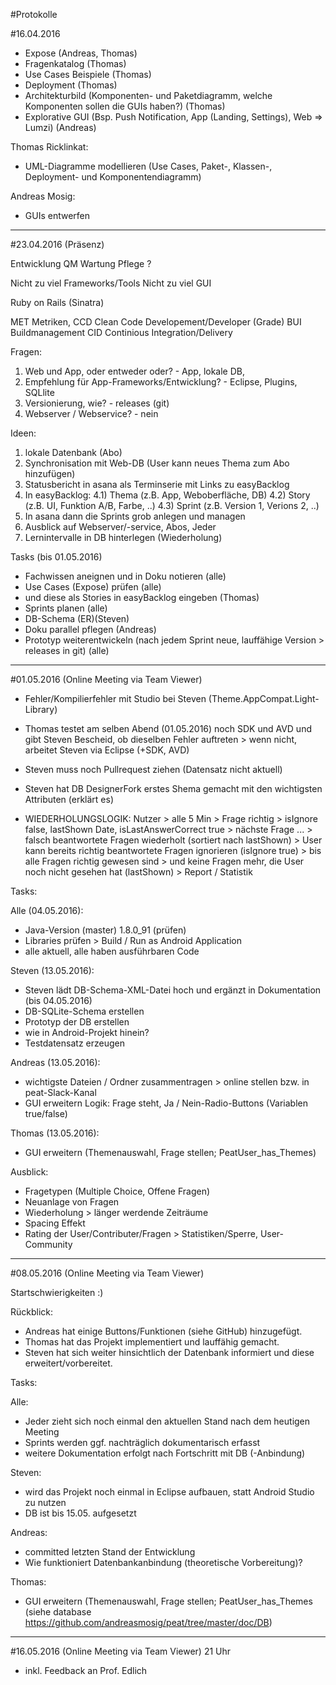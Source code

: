 #Protokolle

#16.04.2016

- Expose (Andreas, Thomas)
- Fragenkatalog (Thomas)
- Use Cases Beispiele (Thomas)
- Deployment (Thomas)
- Architekturbild (Komponenten- und Paketdiagramm, welche Komponenten sollen die GUIs haben?) (Thomas)
- Explorative GUI (Bsp. Push Notification, App (Landing, Settings), Web => Lumzi) (Andreas)

Thomas Ricklinkat:
- UML-Diagramme modellieren (Use Cases, Paket-, Klassen-, Deployment- und Komponentendiagramm)

Andreas Mosig:
- GUIs entwerfen

------------------------------------------------------------------------------------------

#23.04.2016 (Präsenz)

Entwicklung
QM
Wartung Pflege
?

Nicht zu viel Frameworks/Tools
Nicht zu viel GUI

Ruby on Rails (Sinatra)

MET Metriken, 
CCD Clean Code Developement/Developer (Grade)
BUI Buildmanagement
CID Continious Integration/Delivery

Fragen:
1) Web und App, oder entweder oder? - App, lokale DB, 
2) Empfehlung für App-Frameworks/Entwicklung? - Eclipse, Plugins, SQLlite
3) Versionierung, wie? - releases (git)
4) Webserver / Webservice? - nein

Ideen:
1) lokale Datenbank (Abo)
2) Synchronisation mit Web-DB (User kann neues Thema zum Abo hinzufügen)
3) Statusbericht in asana als Terminserie mit Links zu easyBacklog
4) In easyBacklog:
4.1) Thema (z.B. App, Weboberfläche, DB)
4.2) Story (z.B. UI, Funktion A/B, Farbe, ..)
4.3) Sprint (z.B. Version 1, Verions 2, ..)
5) In asana dann die Sprints grob anlegen und managen
6) Ausblick auf Webserver/-service, Abos, Jeder
7) Lernintervalle in DB hinterlegen (Wiederholung)

Tasks (bis 01.05.2016)
- Fachwissen aneignen und in Doku notieren (alle)
- Use Cases (Expose) prüfen (alle)
- und diese als Stories in easyBacklog eingeben (Thomas)
- Sprints planen (alle)
- DB-Schema (ER)(Steven)
- Doku parallel pflegen (Andreas)
- Prototyp weiterentwickeln (nach jedem Sprint neue, lauffähige Version > releases in git) (alle)

------------------------------------------------------------------------------------------

#01.05.2016 (Online Meeting via Team Viewer)

- Fehler/Kompilierfehler mit Studio bei Steven (Theme.AppCompat.Light-Library)
- Thomas testet am selben Abend (01.05.2016) noch SDK und AVD und gibt Steven Bescheid, ob dieselben Fehler auftreten > wenn nicht, arbeitet Steven via Eclipse (+SDK, AVD)
- Steven muss noch Pullrequest ziehen (Datensatz nicht aktuell)
- Steven hat DB DesignerFork erstes Shema gemacht
 mit den wichtigsten Attributen (erklärt es)

- WIEDERHOLUNGSLOGIK: Nutzer > alle 5 Min > Frage richtig > isIgnore false, lastShown Date, isLastAnswerCorrect true > nächste Frage ... > falsch beantwortete Fragen wiederholt (sortiert nach lastShown) > User kann bereits richtig beantwortete Fragen ignorieren (isIgnore true) > bis alle Fragen richtig gewesen sind > und keine Fragen mehr, die User noch nicht gesehen hat (lastShown) > Report / Statistik

Tasks:

Alle (04.05.2016):
- Java-Version (master) 1.8.0_91 (prüfen)
- Libraries prüfen > Build / Run as Android Application
- alle aktuell, alle haben ausführbaren Code

Steven (13.05.2016):
- Steven lädt DB-Schema-XML-Datei hoch und ergänzt in Dokumentation (bis 04.05.2016)
- DB-SQLite-Schema erstellen
- Prototyp der DB erstellen
- wie in Android-Projekt hinein?
- Testdatensatz erzeugen

Andreas (13.05.2016):
- wichtigste Dateien / Ordner zusammentragen > online stellen bzw. in peat-Slack-Kanal
- GUI erweitern Logik: Frage steht, Ja / Nein-Radio-Buttons (Variablen true/false)

Thomas (13.05.2016):
- GUI erweitern (Themenauswahl, Frage stellen; PeatUser_has_Themes)

Ausblick:
- Fragetypen (Multiple Choice, Offene Fragen)
- Neuanlage von Fragen
- Wiederholung > länger werdende Zeiträume
- Spacing Effekt
- Rating der User/Contributer/Fragen > Statistiken/Sperre, User-Community

------------------------------------------------------------------------------------------

#08.05.2016 (Online Meeting via Team Viewer)

Startschwierigkeiten :)

Rückblick:
- Andreas hat einige Buttons/Funktionen (siehe GitHub) hinzugefügt.
- Thomas hat das Projekt implementiert und lauffähig gemacht.
- Steven hat sich weiter hinsichtlich der Datenbank informiert und diese erweitert/vorbereitet.

Tasks:

Alle:
- Jeder zieht sich noch einmal den aktuellen Stand nach dem heutigen Meeting
- Sprints werden ggf. nachträglich dokumentarisch erfasst
- weitere Dokumentation erfolgt nach Fortschritt mit DB (-Anbindung)

Steven:
- wird das Projekt noch einmal in Eclipse aufbauen, statt Android Studio zu nutzen
- DB ist bis 15.05. aufgesetzt

Andreas:
- committed letzten Stand der Entwicklung
- Wie funktioniert Datenbankanbindung (theoretische Vorbereitung)?

Thomas:
- GUI erweitern (Themenauswahl, Frage stellen; PeatUser_has_Themes (siehe database https://github.com/andreasmosig/peat/tree/master/doc/DB)

------------------------------------------------------------------------------------------

#16.05.2016 (Online Meeting via Team Viewer)
21 Uhr

- inkl. Feedback an Prof. Edlich
